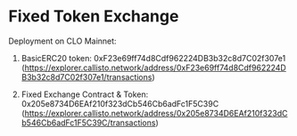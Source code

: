 # Fixed Token Exchange

Deployment on CLO Mainnet:

1. BasicERC20 token: 0xF23e69ff74d8Cdf962224DB3b32c8d7C02f307e1 (https://explorer.callisto.network/address/0xF23e69ff74d8Cdf962224DB3b32c8d7C02f307e1/transactions)

2. Fixed Exchange Contract & Token: 0x205e8734D6EAf210f323dCb546Cb6adFc1F5C39C (https://explorer.callisto.network/address/0x205e8734D6EAf210f323dCb546Cb6adFc1F5C39C/transactions)
